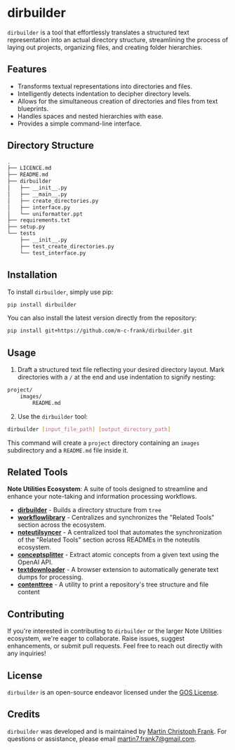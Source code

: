 # dirbuilder

`dirbuilder` is a tool that effortlessly translates a structured text representation into an actual directory structure, streamlining the process of laying out projects, organizing files, and creating folder hierarchies. 

## Features

- Transforms textual representations into directories and files.
- Intelligently detects indentation to decipher directory levels.
- Allows for the simultaneous creation of directories and files from text blueprints.
- Handles spaces and nested hierarchies with ease.
- Provides a simple command-line interface.

## Directory Structure

```bash
.
├── LICENCE.md
├── README.md
├── dirbuilder
│   ├── __init__.py
│   ├── __main__.py
│   ├── create_directories.py
│   ├── interface.py
│   └── uniformatter.ppt
├── requirements.txt
├── setup.py
└── tests
    ├── __init__.py
    ├── test_create_directories.py
    └── test_interface.py
```

## Installation

To install `dirbuilder`, simply use pip:

```bash
pip install dirbuilder
```

You can also install the latest version directly from the repository:

```bash
pip install git+https://github.com/m-c-frank/dirbuilder.git
```

## Usage

1. Draft a structured text file reflecting your desired directory layout. Mark directories with a `/` at the end and use indentation to signify nesting:

```bash
project/
    images/
        README.md
```

2. Use the `dirbuilder` tool:

```bash
dirbuilder [input_file_path] [output_directory_path]
```

This command will create a `project` directory containing an `images` subdirectory and a `README.md` file inside it.

## Related Tools

<!--START_TOKEN-->
**Note Utilities Ecosystem**: A suite of tools designed to streamline and enhance your note-taking and information processing workflows.

- **[dirbuilder](https://github.com/m-c-frank/dirbuilder)** - Builds a directory structure from `tree`
- **[workflowlibrary](https://github.com/m-c-frank/workflowlibrary)** - Centralizes and synchronizes the "Related Tools" section across the ecosystem.
- **[noteutilsyncer](https://github.com/m-c-frank/noteutilsyncer)** - A centralized tool that automates the synchronization of the "Related Tools" section across READMEs in the noteutils ecosystem.
- **[conceptsplitter](https://github.com/m-c-frank/conceptsplitter)** - Extract atomic concepts from a given text using the OpenAI API.
- **[textdownloader](https://github.com/m-c-frank/textdownloader)** - A browser extension to automatically generate text dumps for processing.
- **[contenttree](https://github.com/m-c-frank/contenttree)** - A utility to print a repository's tree structure and file content
<!--END_TOKEN-->

## Contributing

If you're interested in contributing to `dirbuilder` or the larger Note Utilities ecosystem, we're eager to collaborate. Raise issues, suggest enhancements, or submit pull requests. Feel free to reach out directly with any inquiries!

## License

`dirbuilder` is an open-source endeavor licensed under the [GOS License](https://github.com/m-c-frank/dirbuilder/blob/main/LICENCE.md).

## Credits

`dirbuilder` was developed and is maintained by [Martin Christoph Frank](https://github.com/m-c-frank). For questions or assistance, please email [martin7.frank7@gmail.com](martin7.frank7@gmail.com).
